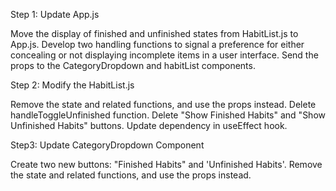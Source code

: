 Step 1: Update App.js

Move the display of finished and unfinished states from HabitList.js to App.js.
Develop two handling functions to signal a preference for either concealing or not displaying incomplete items in a user interface.
Send the props to the CategoryDropdown and habitList components.

Step 2: Modify the HabitList.js

Remove the state and related functions, and use the props instead.
Delete handleToggleUnfinished function.
Delete "Show Finished Habits" and "Show Unfinished Habits" buttons.
Update dependency in useEffect hook. 

Step3: Update CategoryDropdown Component

Create two new buttons: "Finished Habits" and 'Unfinished Habits'.
Remove the state and related functions, and use the props instead.




